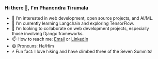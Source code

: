 ### Hi there 👋, I'm Phanendra Tirumala

- 👀 I’m interested in web development, open source projects, and AI/ML.
- 🌱 I’m currently learning Langchain and exploring TensorFlow.
- 💞️ I’m looking to collaborate on web development projects, especially those involving Django frameworks.
- 📫 How to reach me: [Email](mailto:2100069015eee@gmail.com) or [LinkedIn](https://www.linkedin.com/in/tirumala-phanendra-051925249/)
- 😄 Pronouns: He/Him
- ⚡ Fun fact: I love hiking and have climbed three of the Seven Summits!



<!---
phani69015/phani69015 is a ✨ special ✨ repository because its `README.md` (this file) appears on your GitHub profile.
You can click the Preview link to take a look at your changes.
--->
